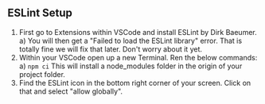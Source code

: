 ## ESLint Setup

  1) First go to Extensions within VSCode and install ESLint by Dirk Baeumer.
    a) You will then get a "Failed to load the ESLint library" error. That is totally fine we will fix that later. Don't worry about it yet.
  2) Within your VSCode open up a new Terminal. Ren the below commands:
    a) `npm ci`
      This will install a node_modules folder in the origin of your project folder.
  3) Find the ESLint icon in the bottom right corner of your screen. Click on that and select "allow globally".